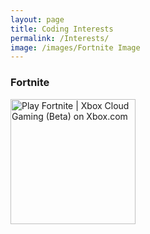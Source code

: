 ```yaml
---
layout: page
title: Coding Interests
permalink: /Interests/
image: /images/Fortnite Image
---
```


### Fortnite
<img src="https://store-images.s-microsoft.com/image/apps.62394.70702278257994163.1152c6f1-f586-40eb-a61e-0f8bad1ee621.3a22a885-cb53-41a8-b9e6-0bc4053a9bac" alt="Play Fortnite | Xbox Cloud Gaming (Beta) on Xbox.com" height =200px width =200px>
